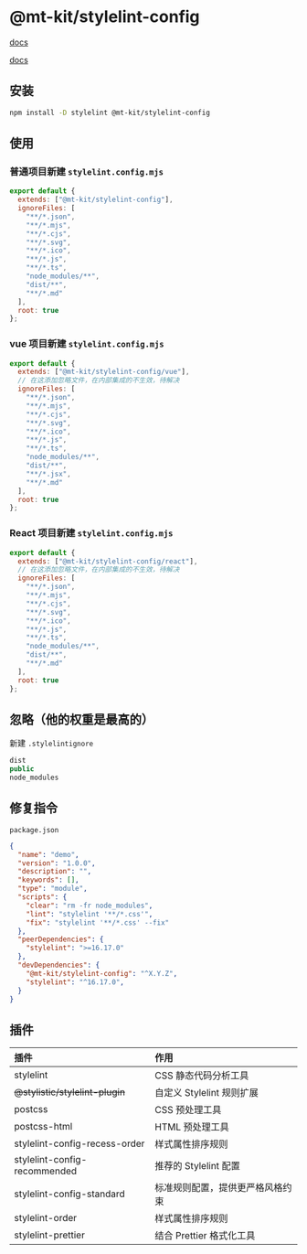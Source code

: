 # @mt-kit/stylelint-config

[docs](https://www.stylelint.cn/)

[docs](https://stylelint.nodejs.cn/)

## 安装

```bash
npm install -D stylelint @mt-kit/stylelint-config
```

## 使用

### 普通项目新建 `stylelint.config.mjs`

```js
export default {
  extends: ["@mt-kit/stylelint-config"],
  ignoreFiles: [
    "**/*.json", 
    "**/*.mjs", 
    "**/*.cjs", 
    "**/*.svg",  
    "**/*.ico",  
    "**/*.js",  
    "**/*.ts",
    "node_modules/**",
    "dist/**",
    "**/*.md"
  ],
  root: true
};
```

### vue 项目新建 `stylelint.config.mjs`

```js
export default {
  extends: ["@mt-kit/stylelint-config/vue"],
  // 在这添加忽略文件，在内部集成的不生效，待解决
  ignoreFiles: [
    "**/*.json", 
    "**/*.mjs", 
    "**/*.cjs", 
    "**/*.svg",  
    "**/*.ico",  
    "**/*.js",  
    "**/*.ts",
    "node_modules/**",
    "dist/**",
    "**/*.jsx",
    "**/*.md"
  ],
  root: true
};
```

### React 项目新建 `stylelint.config.mjs`

```js
export default {
  extends: ["@mt-kit/stylelint-config/react"],
  // 在这添加忽略文件，在内部集成的不生效，待解决
  ignoreFiles: [
    "**/*.json",
    "**/*.mjs",
    "**/*.cjs",
    "**/*.svg",
    "**/*.ico",
    "**/*.js", 
    "**/*.ts",
    "node_modules/**",
    "dist/**",
    "**/*.md"
  ],
  root: true
};
```

## 忽略（他的权重是最高的）

新建 `.stylelintignore`

```js
dist
public
node_modules
```

## 修复指令

`package.json`

```json
{
  "name": "demo",
  "version": "1.0.0",
  "description": "",
  "keywords": [],
  "type": "module",
  "scripts": {
    "clear": "rm -fr node_modules",
    "lint": "stylelint '**/*.css'",
    "fix": "stylelint '**/*.css' --fix"
  },
  "peerDependencies": {
    "stylelint": ">=16.17.0"
  },
  "devDependencies": {
    "@mt-kit/stylelint-config": "^X.Y.Z",
    "stylelint": "^16.17.0",
  }
}
```

## 插件

| 插件 | 作用 |
| :--- | :--- |
| stylelint | CSS 静态代码分析工具 |
| <del>@stylistic/stylelint-plugin</del> | 自定义 Stylelint 规则扩展 |
| postcss | CSS 预处理工具 |
| postcss-html | HTML 预处理工具 |
| stylelint-config-recess-order | 样式属性排序规则 |
| stylelint-config-recommended | 推荐的 Stylelint 配置 |
| stylelint-config-standard | 标准规则配置，提供更严格风格约束 |
| stylelint-order | 样式属性排序规则 |
| stylelint-prettier | 结合 Prettier 格式化工具 |
